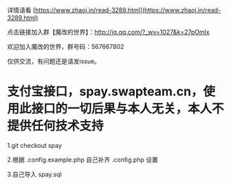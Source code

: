 详情请看 
[https://www.zhaoj.in/read-3289.html](https://www.zhaoj.in/read-3289.html) 

点击链接加入群【魔改的世界】：http://jq.qq.com/?_wv=1027&k=27pOmIx

欢迎加入魔改的世界，群号码：567667802

仅供交流，有问题还是请发issue。

# 支付宝接口，spay.swapteam.cn，使用此接口的一切后果与本人无关，本人不提供任何技术支持

1.git checkout spay

2.根据 .config.example.php 自己补齐 .config.php 设置

3.自己导入 spay.sql

